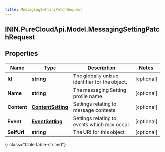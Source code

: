 ```yaml
---
title: MessagingSettingPatchRequest
---
```

## ININ.PureCloudApi.Model.MessagingSettingPatchRequest

## Properties

|Name | Type | Description | Notes|
|------------ | ------------- | ------------- | -------------|
| **Id** | **string** | The globally unique identifier for the object. | [optional] |
| **Name** | **string** | The messaging Setting profile name | [optional] |
| **Content** | [**ContentSetting**](ContentSetting.html) | Settings relating to message contents | [optional] |
| **Event** | [**EventSetting**](EventSetting.html) | Settings relating to events which may occur | [optional] |
| **SelfUri** | **string** | The URI for this object | [optional] |
{: class="table table-striped"}


